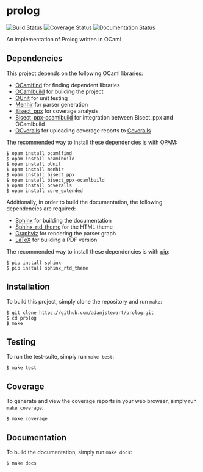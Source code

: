# prolog

[![Build Status](https://travis-ci.org/adamjstewart/prolog.svg?branch=master)](https://travis-ci.org/adamjstewart/prolog)
[![Coverage Status](https://coveralls.io/repos/github/adamjstewart/prolog/badge.svg?branch=master)](https://coveralls.io/github/adamjstewart/prolog?branch=master)
[![Documentation Status](https://readthedocs.org/projects/prolog/badge/?version=latest)](http://prolog.readthedocs.io/en/latest/?badge=latest)

An implementation of Prolog written in OCaml

## Dependencies

This project depends on the following OCaml libraries:

* [OCamlfind](https://opam.ocaml.org/packages/ocamlfind/) for finding dependent libraries
* [OCamlbuild](https://opam.ocaml.org/packages/ocamlbuild/) for building the project
* [OUnit](https://opam.ocaml.org/packages/ounit/) for unit testing
* [Menhir](https://opam.ocaml.org/packages/menhir/) for parser generation
* [Bisect_ppx](https://opam.ocaml.org/packages/bisect_ppx/) for coverage analysis
* [Bisect_ppx-ocamlbuild](https://opam.ocaml.org/packages/bisect_ppx-ocamlbuild/) for integration between Bisect_ppx and OCamlbuild
* [OCveralls](https://opam.ocaml.org/packages/ocveralls/) for uploading coverage reports to [Coveralls](https://coveralls.io/)

The recommended way to install these dependencies is with [OPAM](https://opam.ocaml.org/):

```
$ opam install ocamlfind
$ opam install ocamlbuild
$ opam install oUnit
$ opam install menhir
$ opam install bisect_ppx
$ opam install bisect_ppx-ocamlbuild
$ opam install ocveralls
$ opam install core_extended
```

Additionally, in order to build the documentation, the following dependencies are required:

* [Sphinx](https://pypi.python.org/pypi/Sphinx) for building the documentation
* [Sphinx_rtd_theme](https://pypi.python.org/pypi/sphinx_rtd_theme) for the HTML theme
* [Graphviz](http://www.graphviz.org/) for rendering the parser graph
* [LaTeX](https://www.latex-project.org/) for building a PDF version

The recommended way to install these dependencies is with [pip](https://pip.pypa.io/en/stable/):

```
$ pip install sphinx
$ pip install sphinx_rtd_theme
```

## Installation

To build this project, simply clone the repository and run `make`:

```
$ git clone https://github.com/adamjstewart/prolog.git
$ cd prolog
$ make
```

## Testing

To run the test-suite, simply run `make test`:

```
$ make test
```

## Coverage

To generate and view the coverage reports in your web browser, simply run `make coverage`:

```
$ make coverage
```

## Documentation

To build the documentation, simply run `make docs`:

```
$ make docs
```

